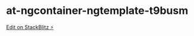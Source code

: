 # at-ngcontainer-ngtemplate-t9busm

[Edit on StackBlitz ⚡️](https://stackblitz.com/edit/at-ngcontainer-ngtemplate-t9busm)